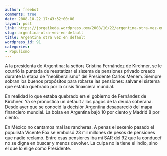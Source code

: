 ```yaml
---
author: freebot
comments: true
date: 2008-10-22 17:43:32+00:00
layout: post
link: https://jorgeikeda.wordpress.com/2008/10/22/argentina-otra-vez-en-default/
slug: argentina-otra-vez-en-default
title: Argentina otra vez en default
wordpress_id: 91
categories:
- Populismo
---
```


A la presidenta de Argentina; la señora Cristina Fernández de Kirchner, se le ocurrió la puntada de reestatizar el sistema de pensiones privado creado durante la etapa de "neoliberalismo" del Presidente Carlos Menem. Siempre sobran los buenos propósitos para robarse las pensiones: salvar el sistema que estaba quebrado por la crisis financiera mundial.

En realidad lo que estaba quebrado era el gobierno de  Fernández de Kirchner. Ya se pronostica un default a los pagos de la deuda soberana. Desde ayer que se conoció la decisión Argentina desapareció del mapa financiero mundial. La bolsa en Argentina bajó 10 por ciento y Madrid 8 por ciento.

En México no cantamos mal las rancheras. A penas el sexenio pasado el populista Vicente Fox se embolsó 23 mil millones de pesos de pensiones que nadie reclamó. Entre esas pensiones iba mi SAR del 92 que la conducef no se digna en buscar y menos devolver. La culpa no la tiene el indio, sino el que lo elige como Presidente.
